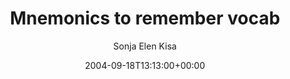---
title: 'Mnemonics to remember vocab'
posts: 3
hash: 't304'
author: 'Sonja Elen Kisa'
date: 2004-09-18T13:13:00+00:00
sources:
  - http://forums.tokipona.org/viewtopic.php%3Ft=304.html
---